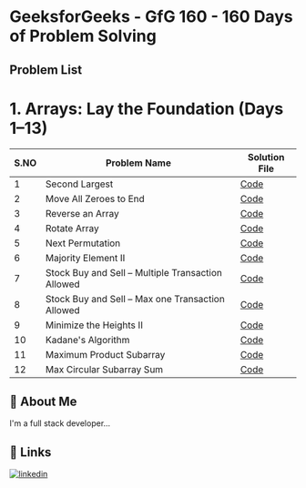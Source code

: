 
# GeeksforGeeks - GfG 160 - 160 Days of Problem Solving


## Problem List 

# 1. Arrays: Lay the Foundation (Days 1–13)

| S.NO       | Problem Name                | Solution File                           |
|------------|-----------------------------|-----------------------------------------|
| 1 | Second Largest   | [Code](Arrays/01_Day.js) |
| 2 | Move All Zeroes to End   | [Code](Arrays/02_Day.js) |
| 3 | Reverse an Array   | [Code](Arrays/03_Day.js) |
| 4 | Rotate Array   | [Code](Arrays/04_Day.js) |
| 5 | Next Permutation   | [Code](Arrays/05_Day.js) |
| 6 | Majority Element II   | [Code](Arrays/06_Day.js) |
| 7 | Stock Buy and Sell – Multiple Transaction Allowed   | [Code](Arrays/07_Day.js) |
| 8 | Stock Buy and Sell – Max one Transaction Allowed   | [Code](Arrays/08_Day.js) |
| 9 | Minimize the Heights II   | [Code](Arrays/09_Day.js) |
| 10 | Kadane's Algorithm   | [Code](Arrays/10_Day.js) |
| 11 | Maximum Product Subarray   | [Code](Arrays/11_Day.js) |
| 12 | Max Circular Subarray Sum   | [Code](Arrays/12_Day.js) |



## 🚀 About Me
I'm a full stack developer...


## 🔗 Links
[![linkedin](https://img.shields.io/badge/linkedin-0A66C2?style=for-the-badge&logo=linkedin&logoColor=white)](https://in.linkedin.com/in/santhosh-kumar-k-760337163)

